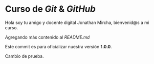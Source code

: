 # Curso de _Git_ & _GitHub_

Hola soy tu amigo y docente digital Jonathan Mircha, bienvenid@s a mi curso.

Agregando más contenido al _README.md_

Este commit es para oficializar nuestra versión **1.0.0**.

Cambio de prueba.